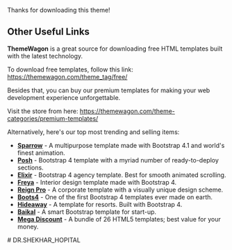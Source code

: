 Thanks for downloading this theme!

## Other Useful Links

**ThemeWagon** is a great source for downloading free HTML templates built with the latest technology.

To download free templates, follow this link: https://themewagon.com/theme_tag/free/

Besides that, you can buy our premium templates for making your web development experience unforgettable.

Visit the store from here: https://themewagon.com/theme-categories/premium-templates/

Alternatively, here's our top most trending and selling items:

* [**Sparrow**](https://themewagon.com/themes/sparrow/) - A multipurpose template made with Bootstrap 4.1 and world's finest animation.
* [**Posh**](https://themewagon.com/themes/posh-html5-bootstrap-4-template/) - Bootstrap 4 template with a myriad number of ready-to-deploy sections. 
* [**Elixir**](https://themewagon.com/themes/elixir-elegant-html5-bootstrap-template-consultancy-agency-website/) - Bootstrap 4 agency template. Best for smooth animated scrolling. 
* [**Freya**](https://themewagon.com/themes/bootstrap-4-premium-interior-design-template-freya/) - Interior design template made with Bootstrap 4. 
* [**Reign Pro**](https://themewagon.com/themes/reign-pro-premium-corporate-agency-html5-template/) - A corporate template with a visually unique design scheme. 
* [**Boots4**](https://themewagon.com/themes/first-ever-bootstrap-4-template/) - One of the first Bootstrap 4 templates ever made on earth. 
* [**Hideaway**](https://themewagon.com/themes/hideaway/) - A template for resorts. Built with Bootstrap 4. 
* [**Baikal**](https://themewagon.com/themes/bootstrap-4-startup-small-business-website-template/) - A smart Bootstrap template for start-up. 
* [**Mega Discount**](https://themewagon.com/themes/mega-discount-bundle/) - A bundle of 26 HTML5 templates; best value for your money. 


#   D R . S H E K H A R _ H O P I T A L  
 